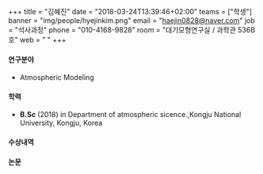 +++
title = "김혜진"
date = "2018-03-24T13:39:46+02:00"
teams = ["학생"]
banner = "img/people/hyejinkim.png"
email = "haejin0828@naver.com"
job = "석사과정"
phone = "010-4168-9828"
room = "대기모형연구실 / 과학관 536B호"
web = " "
+++

#### 연구분야
+ Atmospheric Modeling

#### 학력
+ **B.Sc** (2018) in Department of atmospheric sicence.,Kongju National University, Kongju, Korea
#### 수상내역


#### 논문

